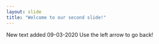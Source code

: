 ```yaml
---
layout: slide
title: "Welcome to our second slide!"
---
```

New text added 09-03-2020
Use the left arrow to go back!
